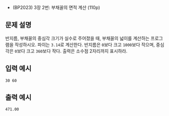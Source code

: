 - (BP2023) 3장 2번: 부채꼴의 면적 계산 (110p)
## 문제 설명
반지름, 부채꼴의 중심각 크기가 실수로 주어졌을 때, 부채꼴의 넓이를 계산하는 프로그램을 작성하시오. 파이는 `3.14`로 계산한다. 반지름은 `0`보다 크고 `1000`보다 작으며, 중심각은 `0`보다 크고 `360`보다 작다. 출력은 소수점 2자리까지 표시하라.

## 입력 예시
```
30 60
```

## 출력 예시
```
471.00
```
